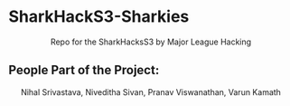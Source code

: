 # SharkHackS3-Sharkies
<p align="center">
Repo for the SharkHacksS3 by Major League Hacking 
</p>

## People Part of the Project:
<p align="center">
Nihal Srivastava, Niveditha Sivan, Pranav Viswanathan, Varun Kamath
</p>
